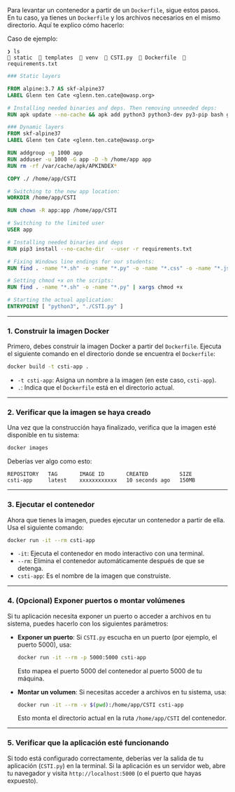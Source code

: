 
Para levantar un contenedor a partir de un `Dockerfile`, sigue estos pasos. En tu caso, ya tienes un `Dockerfile` y los archivos necesarios en el mismo directorio. Aquí te explico cómo hacerlo:

Caso de ejemplo:
```shell
❯ ls
 static   templates  󰌠 venv   CSTI.py   Dockerfile  󰌠 requirements.txt 
```

```Dockerfile
### Static layers

FROM alpine:3.7 AS skf-alpine37
LABEL Glenn ten Cate <glenn.ten.cate@owasp.org>

# Installing needed binaries and deps. Then removing unneeded deps:
RUN apk update --no-cache && apk add python3 python3-dev py3-pip bash git dos2unix

### Dynamic layers
FROM skf-alpine37
LABEL Glenn ten Cate <glenn.ten.cate@owasp.org>

RUN addgroup -g 1000 app 
RUN adduser -u 1000 -G app -D -h /home/app app
RUN rm -rf /var/cache/apk/APKINDEX*

COPY ./ /home/app/CSTI

# Switching to the new app location:
WORKDIR /home/app/CSTI

RUN chown -R app:app /home/app/CSTI

# Switching to the limited user
USER app

# Installing needed binaries and deps
RUN pip3 install --no-cache-dir  --user -r requirements.txt 

# Fixing Windows line endings for our students:
RUN find . -name "*.sh" -o -name "*.py" -o -name "*.css" -o -name "*.js" | xargs dos2unix

# Setting chmod +x on the scripts:
RUN find . -name "*.sh" -o -name "*.py" | xargs chmod +x

# Starting the actual application:
ENTRYPOINT [ "python3", "./CSTI.py" ]

```


---

### 1. Construir la imagen Docker
Primero, debes construir la imagen Docker a partir del `Dockerfile`. Ejecuta el siguiente comando en el directorio donde se encuentra el `Dockerfile`:

```bash
docker build -t csti-app .
```

- `-t csti-app`: Asigna un nombre a la imagen (en este caso, `csti-app`).
- `.`: Indica que el `Dockerfile` está en el directorio actual.

---

### 2. Verificar que la imagen se haya creado
Una vez que la construcción haya finalizado, verifica que la imagen esté disponible en tu sistema:

```bash
docker images
```

Deberías ver algo como esto:
```
REPOSITORY   TAG       IMAGE ID       CREATED          SIZE
csti-app     latest    xxxxxxxxxxxx   10 seconds ago   150MB
```

---

### 3. Ejecutar el contenedor
Ahora que tienes la imagen, puedes ejecutar un contenedor a partir de ella. Usa el siguiente comando:

```bash
docker run -it --rm csti-app
```

- `-it`: Ejecuta el contenedor en modo interactivo con una terminal.
- `--rm`: Elimina el contenedor automáticamente después de que se detenga.
- `csti-app`: Es el nombre de la imagen que construiste.

---

### 4. (Opcional) Exponer puertos o montar volúmenes
Si tu aplicación necesita exponer un puerto o acceder a archivos en tu sistema, puedes hacerlo con los siguientes parámetros:

- **Exponer un puerto**: Si `CSTI.py` escucha en un puerto (por ejemplo, el puerto 5000), usa:
  ```bash
  docker run -it --rm -p 5000:5000 csti-app
  ```
  Esto mapea el puerto 5000 del contenedor al puerto 5000 de tu máquina.

- **Montar un volumen**: Si necesitas acceder a archivos en tu sistema, usa:
  ```bash
  docker run -it --rm -v $(pwd):/home/app/CSTI csti-app
  ```
  Esto monta el directorio actual en la ruta `/home/app/CSTI` del contenedor.

---

### 5. Verificar que la aplicación esté funcionando
Si todo está configurado correctamente, deberías ver la salida de tu aplicación (`CSTI.py`) en la terminal. Si la aplicación es un servidor web, abre tu navegador y visita `http://localhost:5000` (o el puerto que hayas expuesto).

